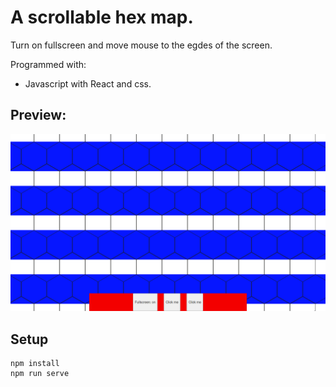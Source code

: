 # A scrollable hex map.
Turn on fullscreen and move mouse to the egdes of the screen.

Programmed with:
- Javascript with React and css.
 
## Preview: 
![app-preview](app-preview.png)

## Setup

    npm install
    npm run serve
    
